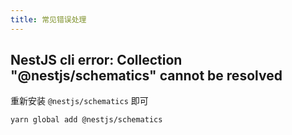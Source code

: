 ```yaml
---
title: 常见错误处理
---
```


## NestJS cli error: Collection "@nestjs/schematics" cannot be resolved

重新安装 `@nestjs/schematics` 即可

```shell
yarn global add @nestjs/schematics
```
